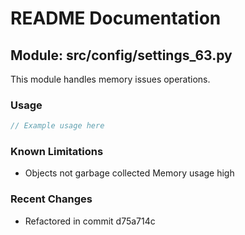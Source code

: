 # README Documentation

## Module: src/config/settings_63.py

This module handles memory issues operations.

### Usage

```javascript
// Example usage here
```

### Known Limitations

- Objects not garbage collected Memory usage high

### Recent Changes

- Refactored in commit d75a714c
